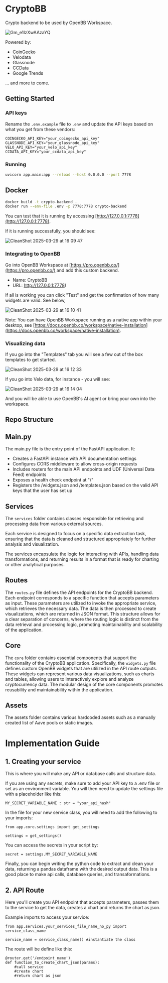 # CryptoBB

Crypto backend to be used by OpenBB Workspace.

![Gm_e1IzXwAAzaYQ](https://github.com/user-attachments/assets/de7f8770-cbed-47ef-93c9-68559b1d3b83)

Powered by:
- CoinGecko
- Velodata
- Glassnode
- CCData
- Google Trends

... and more to come.

## Getting Started

### API keys

Rename the `.env.example` file to `.env` and update the API keys based on what you get from these vendors:

```
COINGECKO_API_KEY="your_coingecko_api_key"
GLASSNODE_API_KEY="your_glassnode_api_key"
VELO_API_KEY="your_velo_api_key"
CCDATA_API_KEY="your_ccdata_api_key"
```

### Running

```bash
uvicorn app.main:app --reload --host 0.0.0.0 --port 7778
```

## Docker

```bash
docker build -t crypto-backend .
docker run --env-file .env -p 7778:7778 crypto-backend
```

You can test that it is running by accessing [http://127.0.0.1:7778](http://127.0.0.1:7778).

If it is running successfully, you should see:

![CleanShot 2025-03-29 at 16 09 47](https://github.com/user-attachments/assets/d371f85a-49ef-4350-a0f6-0ab4bdbf1b00)


### Integrating to OpenBB

Go into OpenBB Workspace at [https://pro.openbb.co/](https://pro.openbb.co/) and add this custom backend.

- Name: CryptoBB
- URL: http://127.0.0.1:7778)

If all is working you can click "Test" and get the confirmation of how many widgets are valid. See below,

![CleanShot 2025-03-29 at 16 10 41](https://github.com/user-attachments/assets/82949108-b9ce-4f84-819b-943de4360a44)

Note: You can have OpenBB Workspace running as a native app within your desktop, see [https://docs.openbb.co/workspace/native-installation](https://docs.openbb.co/workspace/native-installation).

### Visualizing data

If you go into the "Templates" tab you will see a few out of the box templates to get started.

![CleanShot 2025-03-29 at 16 12 33](https://github.com/user-attachments/assets/52c6b474-705e-4334-9298-44f740b4f2e9)

If you go into Velo data, for instance - you will see:

![CleanShot 2025-03-29 at 16 14 04](https://github.com/user-attachments/assets/061e4694-19f2-4239-81f6-85b9e4f694b2)

And you will be able to use OpenBB's AI agent or bring your own into the workspace.

## Repo Structure 

## Main.py

The main.py file is the entry point of the FastAPI application. It:

- Creates a FastAPI instance with API documentation settings
- Configures CORS middleware to allow cross-origin requests
- Includes routers for the main API endpoints and UDF (Universal Data Feed) endpoints
- Exposes a health check endpoint at "/"
- Registers the /widgets.json and /templates.json based on the valid API keys that the user has set up

## Services

The `services` folder contains classes responsible for retrieving and processing data from various external sources.

Each service is designed to focus on a specific data extraction task, ensuring that the data is cleaned and structured appropriately for further analysis and visualization.

The services encapsulate the logic for interacting with APIs, handling data transformations, and returning results in a format that is ready for charting or other analytical purposes.

## Routes

The `routes.py` file defines the API endpoints for the CryptoBB backend. Each endpoint corresponds to a specific function that accepts parameters as input. These parameters are utilized to invoke the appropriate service, which retrieves the necessary data. The data is then processed to create visualizations, which are returned in JSON format. This structure allows for a clear separation of concerns, where the routing logic is distinct from the data retrieval and processing logic, promoting maintainability and scalability of the application.

## Core

The `core` folder contains essential components that support the functionality of the CryptoBB application. Specifically, the `widgets.py` file defines custom OpenBB widgets that are utilized in the API route outputs. These widgets can represent various data visualizations, such as charts and tables, allowing users to interactively explore and analyze cryptocurrency data. The modular design of the core components promotes reusability and maintainability within the application.

## Assets

The assets folder contains various hardcoded assets such as a manually created list of Aave pools or static images.


# Implementation Guide

## 1. Creating your service
This is where you will make any API or database calls and structure data.

If you are using any secrets, make sure to add your API key to a .env file or set as an environment variable. You will then need to update the settings file with a placeholder like this:

```MY_SECRET_VARIABLE_NAME : str = "your_api_hash"```

In the file for your new service class, you will need to add the following to your imports:

```
from app.core.settings import get_settings

settings = get_settings()
```

You can access the secrets in your script by:

```secret = settings.MY_SECRET_VARIABLE_NAME```

Finally, you can begin writing the python code to extract and clean your data, returning a pandas dataframe with the desired output data. This is a good place to make api calls, database queries, and transaformations.

## 2. API Route
Here you'll create you API endpoint that accepts parameters, passes them to the service to get the data, creates a chart and returns the chart as json.

Example imports to access your service:

```
from app.services.your_services_file_name_no_py import service_class_name

service_name = service_class_name() #instantiate the class
```

The route will be define like this:
```
@router.get('/endpoint_name')
def function_to_create_chart_json(params):
    #call service
    #create chart
    #return chart as json
```

